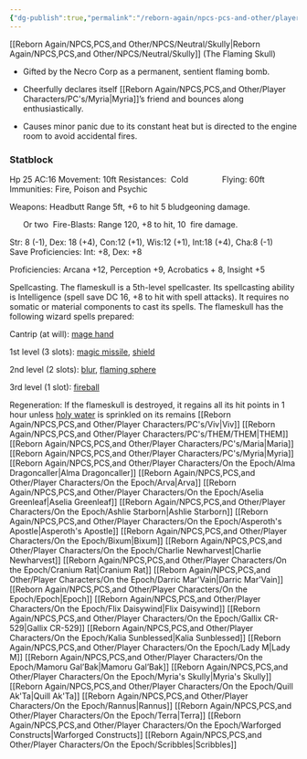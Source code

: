 ```yaml
---
{"dg-publish":true,"permalink":"/reborn-again/npcs-pcs-and-other/player-characters/on-the-epoch/myria-s-skully/"}
---
```


[[Reborn Again/NPCS,PCS,and Other/NPCS/Neutral/Skully\|Reborn Again/NPCS,PCS,and Other/NPCS/Neutral/Skully]] (The Flaming Skull)

- Gifted by the Necro Corp as a permanent, sentient flaming bomb.
    
- Cheerfully declares itself [[Reborn Again/NPCS,PCS,and Other/Player Characters/PC's/Myria\|Myria]]’s friend and bounces along enthusiastically.
    
- Causes minor panic due to its constant heat but is directed to the engine room to avoid accidental fires.
### Statblock


Hp 25 AC:16 Movement: 10ft Resistances:  Cold               Flying: 60ft   Immunities: Fire, Poison and Psychic

Weapons: Headbutt Range 5ft, +6 to hit 5 bludgeoning damage.

      Or two  Fire-Blasts: Range 120, +8 to hit, 10  fire damage.

Str: 8 (-1), Dex: 18 (+4), Con:12 (+1), Wis:12 (+1), Int:18 (+4), Cha:8 (-1)         Save Proficiencies: Int: +8, Dex: +8

Proficiencies: Arcana +12, Perception +9, Acrobatics + 8, Insight +5

  

Spellcasting. The flameskull is a 5th-level spellcaster. Its spellcasting ability is Intelligence (spell save DC 16, +8 to hit with spell attacks). It requires no somatic or material components to cast its spells. The flameskull has the following wizard spells prepared:

Cantrip (at will): [mage hand](https://www.dndbeyond.com/spells/2173-mage-hand)

1st level (3 slots): [magic missile](https://www.dndbeyond.com/spells/2176-magic-missile), [shield](https://www.dndbeyond.com/spells/2247-shield)

2nd level (2 slots): [blur](https://www.dndbeyond.com/spells/2020-blur), [flaming sphere](https://www.dndbeyond.com/spells/2108-flaming-sphere)

3rd level (1 slot): [fireball](https://www.dndbeyond.com/spells/2102-fireball)

  
Regeneration: If the flameskull is destroyed, it regains all its hit points in 1 hour unless [holy water](https://www.dndbeyond.com/equipment/50-holy-water-flask) is sprinkled on its remains
[[Reborn Again/NPCS,PCS,and Other/Player Characters/PC's/Viv\|Viv]]
[[Reborn Again/NPCS,PCS,and Other/Player Characters/PC's/THEM/THEM\|THEM]]
[[Reborn Again/NPCS,PCS,and Other/Player Characters/PC's/Maria\|Maria]]
[[Reborn Again/NPCS,PCS,and Other/Player Characters/PC's/Myria\|Myria]]
[[Reborn Again/NPCS,PCS,and Other/Player Characters/On the Epoch/Alma Dragoncaller\|Alma Dragoncaller]]
[[Reborn Again/NPCS,PCS,and Other/Player Characters/On the Epoch/Arva\|Arva]]
[[Reborn Again/NPCS,PCS,and Other/Player Characters/On the Epoch/Aselia Greenleaf\|Aselia Greenleaf]]
[[Reborn Again/NPCS,PCS,and Other/Player Characters/On the Epoch/Ashlie Starborn\|Ashlie Starborn]]
[[Reborn Again/NPCS,PCS,and Other/Player Characters/On the Epoch/Asperoth's Apostle\|Asperoth's Apostle]]
[[Reborn Again/NPCS,PCS,and Other/Player Characters/On the Epoch/Bixum\|Bixum]]
[[Reborn Again/NPCS,PCS,and Other/Player Characters/On the Epoch/Charlie Newharvest\|Charlie Newharvest]]
[[Reborn Again/NPCS,PCS,and Other/Player Characters/On the Epoch/Cranium Rat\|Cranium Rat]]
[[Reborn Again/NPCS,PCS,and Other/Player Characters/On the Epoch/Darric Mar'Vain\|Darric Mar'Vain]]
[[Reborn Again/NPCS,PCS,and Other/Player Characters/On the Epoch/Epoch\|Epoch]]
[[Reborn Again/NPCS,PCS,and Other/Player Characters/On the Epoch/Flix Daisywind\|Flix Daisywind]]
[[Reborn Again/NPCS,PCS,and Other/Player Characters/On the Epoch/Gallix CR-529\|Gallix CR-529]]
[[Reborn Again/NPCS,PCS,and Other/Player Characters/On the Epoch/Kalia Sunblessed\|Kalia Sunblessed]]
[[Reborn Again/NPCS,PCS,and Other/Player Characters/On the Epoch/Lady M\|Lady M]]
[[Reborn Again/NPCS,PCS,and Other/Player Characters/On the Epoch/Mamoru Gal’Bak\|Mamoru Gal’Bak]]
[[Reborn Again/NPCS,PCS,and Other/Player Characters/On the Epoch/Myria's Skully\|Myria's Skully]]
[[Reborn Again/NPCS,PCS,and Other/Player Characters/On the Epoch/Quill Ak'Ta\|Quill Ak'Ta]]
[[Reborn Again/NPCS,PCS,and Other/Player Characters/On the Epoch/Rannus\|Rannus]]
[[Reborn Again/NPCS,PCS,and Other/Player Characters/On the Epoch/Terra\|Terra]]
[[Reborn Again/NPCS,PCS,and Other/Player Characters/On the Epoch/Warforged Constructs\|Warforged Constructs]]
[[Reborn Again/NPCS,PCS,and Other/Player Characters/On the Epoch/Scribbles\|Scribbles]]

